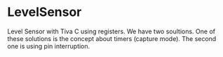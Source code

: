 # LevelSensor

Level Sensor with Tiva C using registers. 
We have two soultions. One of these solutions is the concept about timers (capture mode). The second one is using pin interruption. 
